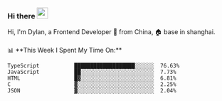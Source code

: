 ### Hi there <img src="https://media.giphy.com/media/hvRJCLFzcasrR4ia7z/giphy.gif" width="25px">

<!-- ![visitors](https://visitor-badge.glitch.me/badge?page_id=dislfyer.dislfyer) --!>

Hi, I'm Dylan, a Frontend Developer 🚀 from China, 🏠 base in shanghai.
<br/>
<br/>

📊 **This Week I Spent My Time On:**


<!--START_SECTION:waka-->

```text
TypeScript           ███████████████████░░░░░░  76.63%
JavaScript           ██░░░░░░░░░░░░░░░░░░░░░░░  7.73%
HTML                 █▓░░░░░░░░░░░░░░░░░░░░░░░  6.81%
C                    ▓░░░░░░░░░░░░░░░░░░░░░░░░  2.25%
JSON                 ▓░░░░░░░░░░░░░░░░░░░░░░░░  2.04%
```

<!--END_SECTION:waka-->

<!--
**About Me:**
 -->

